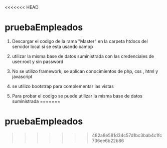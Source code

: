 <<<<<<< HEAD
# pruebaEmpleados


1. Descargar el codigo de la rama "Master" en la carpeta htdocs del servidor local si se esta usando xampp 

2. utilizar la misma base de datos suministrada con las credenciales de user:root y sin password 

3. No se utilizo framework, se aplican conocimientos de php, css , html y javascript

4. se utilizo bootstrap para complementar las vistas 

5. Para probar el codigo se puede utilizar la misma base de datos suministrada 
=======
# pruebaEmpleados
>>>>>>> 482a8e581d34c57d1bc3bab4c1fc736ee6b22b86
